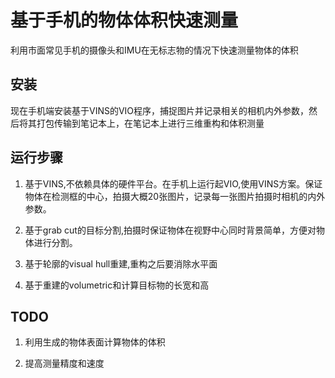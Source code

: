 # 基于手机的物体体积快速测量
利用市面常见手机的摄像头和IMU在无标志物的情况下快速测量物体的体积

## 安装
现在手机端安装基于VINS的VIO程序，捕捉图片并记录相关的相机内外参数，然后将其打包传输到笔记本上，在笔记本上进行三维重构和体积测量

## 运行步骤

1. 基于VINS,不依赖具体的硬件平台。在手机上运行起VIO,使用VINS方案。保证物体在检测框的中心，拍摄大概20张图片，记录每一张图片拍摄时相机的内外参数。

2. 基于grab cut的目标分割,拍摄时保证物体在视野中心同时背景简单，方便对物体进行分割。

3. 基于轮廓的visual hull重建,重构之后要消除水平面

4. 基于重建的volumetric和计算目标物的长宽和高

## TODO

1. 利用生成的物体表面计算物体的体积

2. 提高测量精度和速度